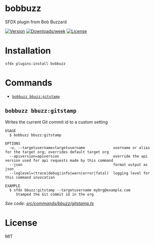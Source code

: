 bobbuzz
=======

SFDX plugin from Bob Buzzard

[![Version](https://img.shields.io/npm/v/bobbuzz.svg)](https://npmjs.org/package/bobbuzz)
[![Downloads/week](https://img.shields.io/npm/dw/bobbuzz.svg)](https://npmjs.org/package/bobbuzz)
[![License](https://img.shields.io/npm/l/bobbuzz.svg)](https://github.com/keirbowden/sfdx-bobbuzz/blob/master/package.json)

# Installation
`sfdx plugins:install bobbuzz`

# Commands
<!-- commands -->
* [`bobbuzz bbuzz:gitstamp`](#bobbuzz-bbuzzgitstamp)

## `bobbuzz bbuzz:gitstamp`

Writes the current Git commit id to a custom setting

```
USAGE
  $ bobbuzz bbuzz:gitstamp

OPTIONS
  -u, --targetusername=targetusername             username or alias for the target org; overrides default target org
  --apiversion=apiversion                         override the api version used for api requests made by this command
  --json                                          format output as json
  --loglevel=(trace|debug|info|warn|error|fatal)  logging level for this command invocation

EXAMPLE
  $ sfdx bbuzz:gitstamp --targetusername myOrg@example.com
     Stamped the Git commit id in the org
```

_See code: [src/commands/bbuzz/gitstamp.ts](https://github.com/keirbowden/sfdx-bobbuzz/blob/v0.0.1/src/commands/bbuzz/gitstamp.ts)_
<!-- commandsstop -->

# License
MIT
